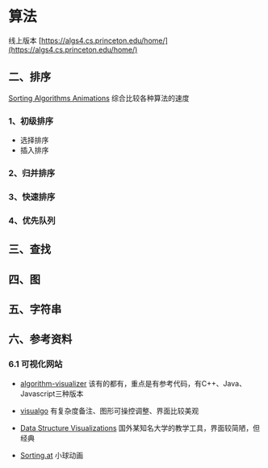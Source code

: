 # 算法

线上版本 [https://algs4.cs.princeton.edu/home/](https://algs4.cs.princeton.edu/home/)

## 二、排序
[Sorting Algorithms Animations](https://www.toptal.com/developers/sorting-algorithms) 综合比较各种算法的速度


### 1、初级排序
* 选择排序
* 插入排序
### 2、归并排序
### 3、快速排序
### 4、优先队列

## 三、查找

## 四、图

## 五、字符串

## 六、参考资料

### 6.1 可视化网站
* [algorithm-visualizer](https://algorithm-visualizer.org/)
该有的都有，重点是有参考代码，有C++、Java、Javascript三种版本

* [visualgo](https://visualgo.net/zh)
有复杂度备注、图形可操控调整、界面比较美观

* [Data Structure Visualizations](https://www.cs.usfca.edu/~galles/visualization/Algorithms.html)
国外某知名大学的教学工具，界面较简陋，但经典

* [Sorting.at](http://sorting.at/) 小球动画